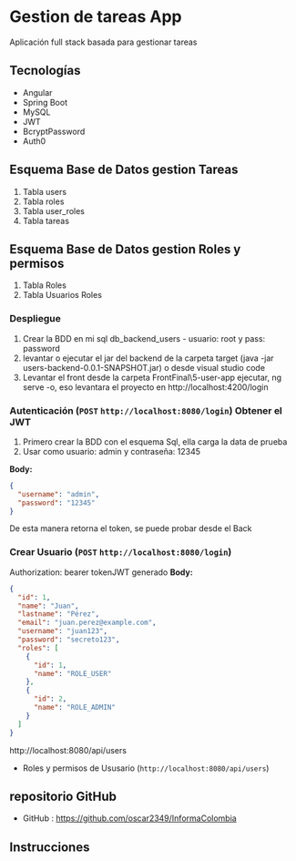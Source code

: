 # Gestion de tareas App

Aplicación full stack basada para gestionar tareas

## Tecnologías
- Angular
- Spring Boot
- MySQL
- JWT
- BcryptPassword
- Auth0 

## Esquema Base de Datos gestion Tareas

1. Tabla users
2. Tabla roles
3. Tabla user_roles
4. Tabla tareas

## Esquema Base de Datos gestion Roles y permisos

1. Tabla Roles
2. Tabla Usuarios Roles

### Despliegue

1. Crear la BDD en mi sql db_backend_users - usuario: root y pass: password
2. levantar o ejecutar el jar del backend de la carpeta target (java -jar users-backend-0.0.1-SNAPSHOT.jar)
   o desde visual studio code 
3. Levantar el front desde la carpeta FrontFinal\5-user-app ejecutar, ng serve -o, eso levantara el proyecto en http://localhost:4200/login



### Autenticación (`POST`  `http://localhost:8080/login`) Obtener el JWT

1. Primero crear la BDD con el esquema Sql, ella carga la data de prueba
2. Usar como usuario: admin y contraseña: 12345

**Body:**
```json
{
  "username": "admin",
  "password": "12345"
}
```
De esta manera retorna el token, se puede probar desde el Back


### Crear Usuario (`POST`  `http://localhost:8080/login`)


Authorization: bearer tokenJWT generado
**Body:**
```json
{
  "id": 1,
  "name": "Juan",
  "lastname": "Pérez",
  "email": "juan.perez@example.com",
  "username": "juan123",
  "password": "secreto123",
  "roles": [
    {
      "id": 1,
      "name": "ROLE_USER"
    },
    {
      "id": 2,
      "name": "ROLE_ADMIN"
    }
  ]
}

```
http://localhost:8080/api/users

- Roles y permisos de Ususario (`http://localhost:8080/api/users`)

## repositorio GitHub
- GitHub : https://github.com/oscar2349/InformaColombia
## Instrucciones




